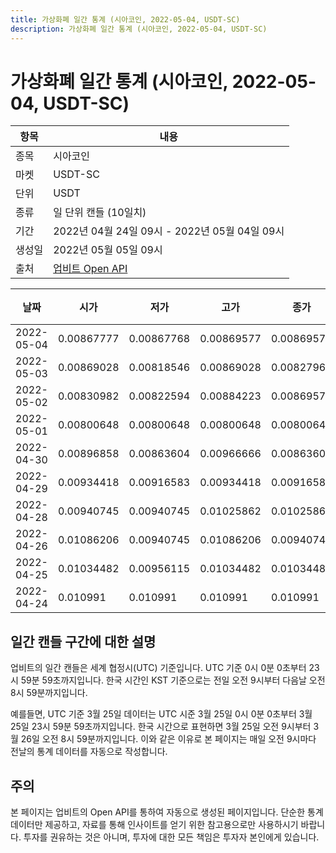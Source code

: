 ```yaml
---
title: 가상화폐 일간 통계 (시아코인, 2022-05-04, USDT-SC)
description: 가상화폐 일간 통계 (시아코인, 2022-05-04, USDT-SC)
---
```



가상화폐 일간 통계 (시아코인, 2022-05-04, USDT-SC)
===

|항목|내용|
|--|--|
|종목|시아코인|
|마켓|USDT-SC|
|단위|USDT|
|종류|일 단위 캔들 (10일치)|
|기간|2022년 04월 24일 09시 - 2022년 05월 04일 09시|
|생성일|2022년 05월 05일 09시|
|출처|[업비트 Open API](https://docs.upbit.com)|


|날짜|시가|저가|고가|종가|비고|
|--|--|--|--|--|--|
|2022-05-04|0.00867777|0.00867768|0.00869577|0.00869577|    |
|2022-05-03|0.00869028|0.00818546|0.00869028|0.00827962|    |
|2022-05-02|0.00830982|0.00822594|0.00884223|0.00869577|    |
|2022-05-01|0.00800648|0.00800648|0.00800648|0.00800648|    |
|2022-04-30|0.00896858|0.00863604|0.00966666|0.00863604|    |
|2022-04-29|0.00934418|0.00916583|0.00934418|0.00916583|    |
|2022-04-28|0.00940745|0.00940745|0.01025862|0.01025862|    |
|2022-04-26|0.01086206|0.00940745|0.01086206|0.00940745|    |
|2022-04-25|0.01034482|0.00956115|0.01034482|0.01034482|    |
|2022-04-24|0.010991|0.010991|0.010991|0.010991|    |


일간 캔들 구간에 대한 설명
---


업비트의 일간 캔들은 세계 협정시(UTC) 기준입니다. 
UTC 기준 0시 0분 0초부터 23시 59분 59초까지입니다. 
한국 시간인 KST 기준으로는 전일 오전 9시부터 다음날 오전 8시 59분까지입니다. 


예를들면, UTC 기준 3월 25일 데이터는 UTC 시준 3월 25일 0시 0분 0초부터 3월 25일 23시 59분 59초까지입니다. 
한국 시간으로 표현하면 3월 25일 오전 9시부터 3월 26일 오전 8시 59분까지입니다. 
이와 같은 이유로 본 페이지는 매일 오전 9시마다 전날의 통계 데이터를 자동으로 작성합니다. 


주의
---


본 페이지는 업비트의 Open API를 통하여 자동으로 생성된 페이지입니다. 
단순한 통계 데이터만 제공하고, 자료를 통해 인사이트를 얻기 위한 참고용으로만 사용하시기 바랍니다. 
투자를 권유하는 것은 아니며, 투자에 대한 모든 책임은 투자자 본인에게 있습니다. 
